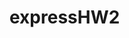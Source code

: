 # expressHW2

<!-- 



CREATE TABLE ingredient(
  id INTEGER PRIMARY KEY,
  name VARCHAR(100) NOT NULL,
  sandwich_id INTEGER REFERENCES sandwich(id)
);



DROP TABLE if exists ingredients; -->